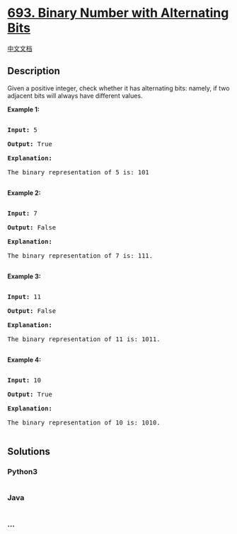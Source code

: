 # [693. Binary Number with Alternating Bits](https://leetcode.com/problems/binary-number-with-alternating-bits)

[中文文档](/solution/0600-0699/0693.Binary%20Number%20with%20Alternating%20Bits/README.md)

## Description
<p>Given a positive integer, check whether it has alternating bits: namely, if two adjacent bits will always have different values.</p>



<p><b>Example 1:</b><br />

<pre>

<b>Input:</b> 5

<b>Output:</b> True

<b>Explanation:</b>

The binary representation of 5 is: 101

</pre>

</p>



<p><b>Example 2:</b><br />

<pre>

<b>Input:</b> 7

<b>Output:</b> False

<b>Explanation:</b>

The binary representation of 7 is: 111.

</pre>

</p>



<p><b>Example 3:</b><br />

<pre>

<b>Input:</b> 11

<b>Output:</b> False

<b>Explanation:</b>

The binary representation of 11 is: 1011.

</pre>

</p>



<p><b>Example 4:</b><br />

<pre>

<b>Input:</b> 10

<b>Output:</b> True

<b>Explanation:</b>

The binary representation of 10 is: 1010.

</pre>

</p>


## Solutions


<!-- tabs:start -->

### **Python3**

```python

```

### **Java**

```java

```

### **...**
```

```

<!-- tabs:end -->